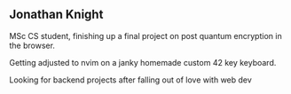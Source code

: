## Jonathan Knight 

MSc CS student, finishing up a final project on post quantum encryption in the browser.

Getting adjusted to nvim on a janky homemade custom 42 key keyboard.

Looking for backend projects after falling out of love with web dev
